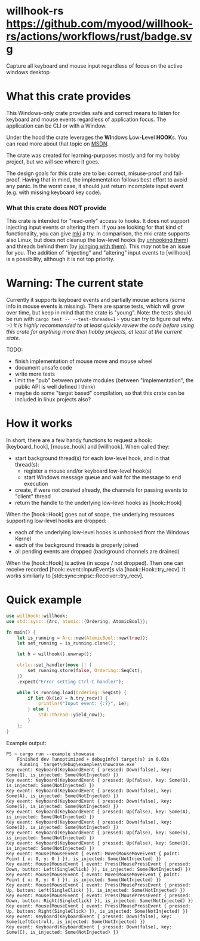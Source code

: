 # willhook-rs https://github.com/myood/willhook-rs/actions/workflows/rust/badge.svg
Capture all keyboard and mouse input regardless of focus on the active windows desktop

# What this crate provides

This Windows-only crate provides safe and correct means to listen for keyboard and mouse events regardless of application focus.
The application can be CLI or with a Window.

Under the hood the crate leverages the **WI**ndows **L**ow-**L**evel **HOOK**s.
You can read more about that topic on [MSDN](https://learn.microsoft.com/en-us/windows/win32/winmsg/about-hooks?redirectedfrom=MSDN).

The crate was created for learning-purposes mostly and for my hobby project, but we will see where it goes.

The design goals for this crate are to be: correct, misuse-proof and fail-proof.
Having that in mind, the implementation follows best effort to avoid any panic.
In the worst case, it should just return incomplete input event (e.g. with missing keyboard key code).

### What this crate does NOT provide

This crate is intended for "read-only" access to hooks. It does not support injecting input events or altering them.
If you are looking for that kind of functionality, you can give [mki](https://crates.io/crates/mki) a try.
In comparison, the mki crate supports also Linux, but does not cleanup the low-level hooks (by [unhooking them](https://learn.microsoft.com/en-us/windows/win32/api/winuser/nf-winuser-unhookwindowshookex)) and threads behind them (by [joinging with them](https://doc.rust-lang.org/std/thread/struct.JoinHandle.html#method.join)).
This *may* not be an issue for you. The addition of "injecting" and "altering" input events to [willhook] is a possibility, although it is not top priority.

# Warning: The current state

Currently it supports keyboard events and partially mouse actions (some info in mouse events is missing).
There are sparse tests, which will grow over time, but keep in mind that the crate is "young".
Note: the tests should be run with `cargo test -- --test-threads=1` - you can try to figure out why. :-)
*It is highly recommended to at least quickly review the code before using this crate for anything more then hobby projects, at least at the current state.*

TODO:
- finish implementation of mouse move and mouse wheel
- document unsafe code
- write more tests
- limit the "pub" between private modules (between "implementation", the public API is well defined I think)
- maybe do some "target based" compilation, so that this crate can be included in linux projects also?

# How it works

In short, there are a few handy functions to request a hook: [keyboard_hook], [mouse_hook] and [willhook].
When called they:
- start background thread(s) for each low-level hook, and in that thread(s):
    - register a mouse and/or keyboard low-level hook(s)
    - start Windows message queue and wait for the message to end execution
- create, if were not created already, the channels for passing events to "client" thread
- return the handle to the underlying low-level hooks as [hook::Hook]

When the [hook::Hook] goes out of scope, the underlying resources supporting low-level hooks are dropped:
- each of the underlying low-level hooks is unhooked from the Windows Kernel
- each of the background threads is properly joined
- all pending events are dropped (background channels are drained)

When the [hook::Hook] is active (in scope / not dropped). 
Then one can receive recorded [hook::event::InputEvent]s via [hook::Hook::try_recv].
It works similiarly to [std::sync::mpsc::Receiver::try_recv].

# Quick example

```rust
use willhook::willhook;
use std::sync::{Arc, atomic::{Ordering, AtomicBool}};

fn main() {
    let is_running = Arc::new(AtomicBool::new(true));
    let set_running = is_running.clone();

    let h = willhook().unwrap();

    ctrlc::set_handler(move || {
        set_running.store(false, Ordering::SeqCst);
    })
    .expect("Error setting Ctrl-C handler");

    while is_running.load(Ordering::SeqCst) {
        if let Ok(ie) = h.try_recv() {
            println!("Input event: {:?}", ie);
        } else {
            std::thread::yield_now();   
        }
    };
}
```

Example output:

```
PS ~ cargo run --example showcase
    Finished dev [unoptimized + debuginfo] target(s) in 0.03s
     Running `target\debug\examples\showcase.exe`
Key event: Keyboard(KeyboardEvent { pressed: Down(false), key: Some(Q), is_injected: Some(NotInjected) })
Key event: Keyboard(KeyboardEvent { pressed: Up(false), key: Some(Q), is_injected: Some(NotInjected) })
Key event: Keyboard(KeyboardEvent { pressed: Down(false), key: Some(A), is_injected: Some(NotInjected) })
Key event: Keyboard(KeyboardEvent { pressed: Down(false), key: Some(S), is_injected: Some(NotInjected) })
Key event: Keyboard(KeyboardEvent { pressed: Up(false), key: Some(A), is_injected: Some(NotInjected) })
Key event: Keyboard(KeyboardEvent { pressed: Down(false), key: Some(D), is_injected: Some(NotInjected) })
Key event: Keyboard(KeyboardEvent { pressed: Up(false), key: Some(S), is_injected: Some(NotInjected) })
Key event: Keyboard(KeyboardEvent { pressed: Up(false), key: Some(D), is_injected: Some(NotInjected) })
Key event: Mouse(MouseEvent { event: Move(MouseMoveEvent { point: Point { x: 0, y: 0 } }), is_injected: Some(NotInjected) })
Key event: Mouse(MouseEvent { event: Press(MousePressEvent { pressed: Down, button: Left(SingleClick) }), is_injected: Some(NotInjected) })
Key event: Mouse(MouseEvent { event: Move(MouseMoveEvent { point: Point { x: 0, y: 0 } }), is_injected: Some(NotInjected) })
Key event: Mouse(MouseEvent { event: Press(MousePressEvent { pressed: Up, button: Left(SingleClick) }), is_injected: Some(NotInjected) })
Key event: Mouse(MouseEvent { event: Press(MousePressEvent { pressed: Down, button: Right(SingleClick) }), is_injected: Some(NotInjected) })
Key event: Mouse(MouseEvent { event: Press(MousePressEvent { pressed: Up, button: Right(SingleClick) }), is_injected: Some(NotInjected) })
Key event: Keyboard(KeyboardEvent { pressed: Down(false), key: Some(LeftControl), is_injected: Some(NotInjected) })
Key event: Keyboard(KeyboardEvent { pressed: Down(false), key: Some(C), is_injected: Some(NotInjected) })
```
